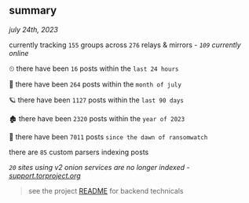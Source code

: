 
## summary
_july 24th, 2023_

currently tracking `155` groups across `276` relays & mirrors - _`109` currently online_

⏲ there have been `16` posts within the `last 24 hours`

🦈 there have been `264` posts within the `month of july`

🪐 there have been `1127` posts within the `last 90 days`

🏚 there have been `2320` posts within the `year of 2023`

🦕 there have been `7011` posts `since the dawn of ransomwatch`

there are `85` custom parsers indexing posts

_`20` sites using v2 onion services are no longer indexed - [support.torproject.org](https://support.torproject.org/onionservices/v2-deprecation/)_

> see the project [README](https://github.com/joshhighet/ransomwatch#ransomwatch--) for backend technicals
